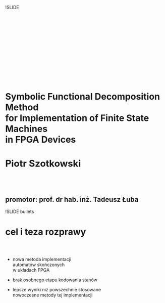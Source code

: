 !SLIDE

##  
##  
##  
##  

# Symbolic Functional Decomposition Method<br />for Implementation of Finite State Machines<br />in FPGA Devices

<h2 style='font-size: 2.1em;'>Piotr Szotkowski</h2>

##  

## promotor: prof. dr hab. inż. Tadeusz Łuba



!SLIDE bullets

# cel i teza rozprawy

<div style='height: 2em;'></div>

* nowa metoda implementacji<br />automatów skończonych<br />w układach FPGA

* brak osobnego etapu kodowania stanów

* lepsze wyniki niż powszechnie stosowane<br />nowoczesne metody tej implementacji
